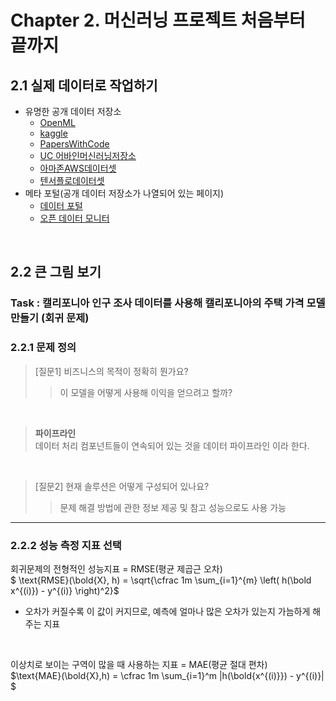 # Chapter 2. 머신러닝 프로젝트 처음부터 끝까지

## 2.1 실제 데이터로 작업하기
- 유명한 공개 데이터 저장소
    - [OpenML](https://openml.org)
    - [kaggle](https://kaggle.com/datasets)
    - [PapersWithCode](https://paperswithcode.com/datasets)
    - [UC 어바인머신러닝저장소](https://archive.ics.uci.edu/ml)
    - [아마존AWS데이터셋](https://registry.opendata.aws)
    - [텐서플로데이터셋](https://tensorflow.org/datasets)
- 메타 포털(공개 데이터 저장소가 나열되어 있는 페이지)
    - [데이터 포털](https://dataportals.org)
    - [오픈 데이터 모니터](https://opendatamonitor.eu)

<br>

## 2.2 큰 그림 보기
### Task : 캘리포니아 인구 조사 데이터를 사용해 캘리포니아의 주택 가격 모델 만들기 (회귀 문제)
### 2.2.1 문제 정의

> [질문1] 비즈니스의 목적이 정확히 뭔가요?
> > 이 모델을 어떻게 사용해 이익을 얻으려고 할까? 

<br>

> **파이프라인** \
> 데이터 처리 컴포넌트들이 연속되어 있는 것을 데이터 파이프라인 이라 한다.

<br>

> [질문2] 현재 솔루션은 어떻게 구성되어 있나요?
> > 문제 해결 방법에 관한 정보 제공 및 참고 성능으로도 사용 가능

---
### 2.2.2 성능 측정 지표 선택
회귀문제의 전형적인 성능지표 = RMSE(평균 제곱근 오차) \
$ \text{RMSE}(\bold{X}, h) = \sqrt{\cfrac 1m \sum_{i=1}^{m} \left( h(\bold x^{(i)}) - y^{(i)} \right)^2}$
- 오차가 커질수록 이 값이 커지므로, 예측에 얼마나 많은 오차가 있는지 가늠하게 해주는 지표

<br>

이상치로 보이는 구역이 많을 때 사용하는 지표 = MAE(평균 절대 편차)\
$\text{MAE}(\bold{X},h) = \cfrac 1m \sum_{i=1}^m |h(\bold{x^{(i)}}) - y^{(i)}| $